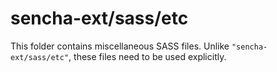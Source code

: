# sencha-ext/sass/etc

This folder contains miscellaneous SASS files. Unlike `"sencha-ext/sass/etc"`, these files
need to be used explicitly.
